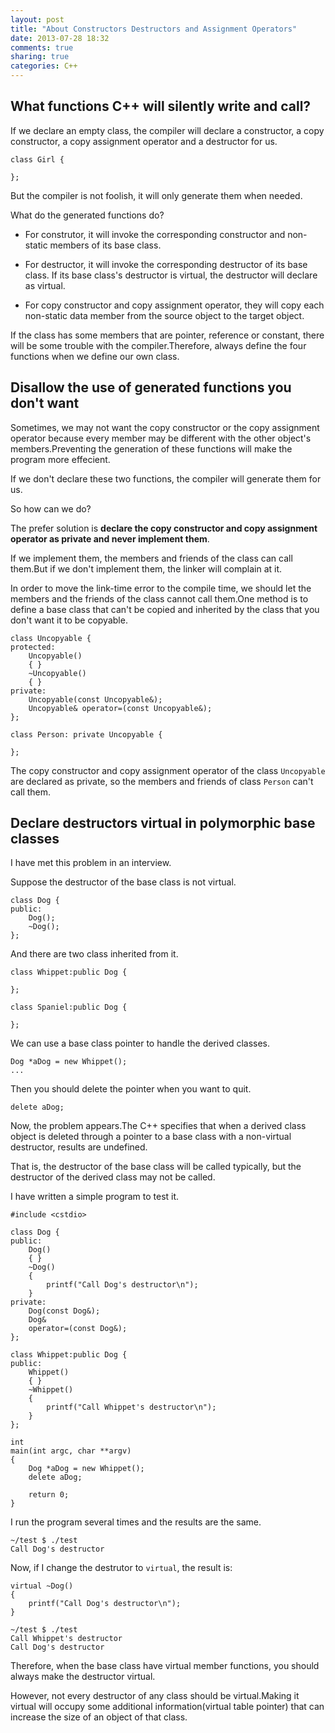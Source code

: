 ```yaml
---
layout: post
title: "About Constructors Destructors and Assignment Operators"
date: 2013-07-28 18:32
comments: true
sharing: true
categories: C++
---
```


What functions C++ will silently write and call?
--------------------------------------------------

If we declare an empty class, the compiler will declare a constructor,
a copy constructor, a copy assignment operator and a destructor for us.

    class Girl {

    };

But the compiler is not foolish, it will only generate them when needed.

What do the generated functions do?

* For construtor, it will invoke the corresponding constructor and non-static
members of its base class.

* For destructor, it will invoke the corresponding destructor of its base class.
If its base class's destructor is virtual, the destructor will declare as
virtual.

* For copy constructor and copy assignment operator, they will copy each
non-static data member from the source object to the target object.

If the class has some members that are pointer, reference or constant, there
will be some trouble with the compiler.Therefore, always define the four
functions when we define our own class.

Disallow the use of generated functions you don't want
---------------------------------------------------------

Sometimes, we may not want the copy constructor or the copy assignment
operator because every member may be different with the other object's
members.Preventing the generation of these functions will make the
program more effecient.

If we don't declare these two functions, the compiler will generate them
for us.

So how can we do?

The prefer solution is **declare the copy constructor and copy assignment**
**operator as private and never implement them**.

If we implement them, the members and friends of the class can call them.But
if we don't implement them, the linker will complain at it.

In order to move the link-time error to the compile time, we should let the
members and the friends of the class cannot call them.One method is to define
a base class that can't be copied and inherited by the class that you don't
want it to be copyable.

    class Uncopyable {
	protected:
	    Uncopyable()
		{ }
		~Uncopyable()
		{ }
	private:
	    Uncopyable(const Uncopyable&);
		Uncopyable& operator=(const Uncopyable&);
	};

    class Person: private Uncopyable {

    };

The copy constructor and copy assignment operator of the class ``Uncopyable``
are declared as private, so the members and friends of class ``Person`` can't
call them.


Declare destructors virtual in polymorphic base classes
---------------------------------------------------------

I have met this problem in an interview.

Suppose the destructor of the base class is not virtual.

    class Dog {
	public:
	    Dog();
		~Dog();
	};

And there are two class inherited from it.

    class Whippet:public Dog {

    };

    class Spaniel:public Dog {

    };

We can use a base class pointer to handle the derived classes.

    Dog *aDog = new Whippet();
	...

Then you should delete the pointer when you want to quit.

    delete aDog;

Now, the problem appears.The C++ specifies that when a derived class
object is deleted through a pointer to a base class with a non-virtual
destructor, results are undefined.

That is, the destructor of the base class will be called typically, but
the destructor of the derived class may not be called.

I have written a simple program to test it.

    #include <cstdio>
    
    class Dog {
    public:
        Dog()
        { }
        ~Dog()
        {
    	    printf("Call Dog's destructor\n");
        }
    private:
        Dog(const Dog&);
        Dog&
        operator=(const Dog&);
    };
    
    class Whippet:public Dog {
    public:
        Whippet()
        { }
        ~Whippet()
        {
    	    printf("Call Whippet's destructor\n");
        }
    };
    
    int
    main(int argc, char **argv)
    {
        Dog *aDog = new Whippet();
        delete aDog;
    
        return 0;
    }
        
I run the program several times and the results are the same.

    ~/test $ ./test 
	Call Dog's destructor

Now, if I change the destrutor to ``virtual``, the result is:

    virtual ~Dog()
    {
	    printf("Call Dog's destructor\n");
    }

    ~/test $ ./test 
	Call Whippet's destructor
	Call Dog's destructor

Therefore, when the base class have virtual member functions, you should
always make the destructor virtual.

However, not every destructor of any class should be virtual.Making it
virtual will occupy some additional information(virtual table pointer)
that can increase the size of an object of that class.

